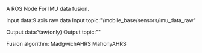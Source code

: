 A ROS Node For IMU data fusion.

Input data:9 axis raw data
Input topic:"/mobile_base/sensors/imu_data_raw"

Output data:Yaw(only)
Output topic:""

Fusion algorithm:
MadgwichAHRS
MahonyAHRS

 
